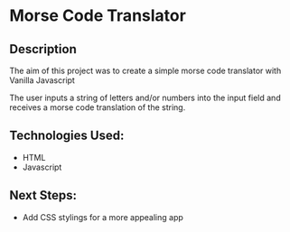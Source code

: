 <h1>Morse Code Translator</h1>

<h2>Description</h2>
<p>The aim of this project was to create a simple morse code translator with Vanilla Javascript</p>
<p>The user inputs a string of letters and/or numbers into the input field and receives a morse code translation of the string.</p>

<h2>Technologies Used:</h2>
<ul>
  <li>HTML</li>
  <li>Javascript</li>
</ul>

<h2>Next Steps:</h2>
<ul>
  <li>Add CSS stylings for a more appealing app</li>
</ul>  
